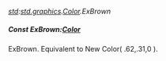 _[std](../../modules/std/std-module.md):[std.graphics](../../modules/std/std-graphics.md).[Color](../../modules/std/std-graphics-color.md).ExBrown_
##### Const ExBrown:[Color](../../modules/std/std-graphics-color.md)
ExBrown. Equivalent to New Color( .62,.31,0 ).
